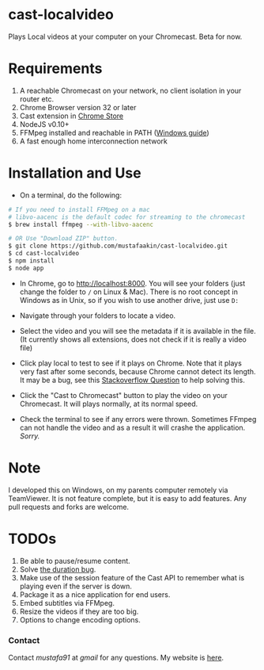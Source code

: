cast-localvideo
===============

Plays Local videos at your computer on your Chromecast. Beta for now.  

Requirements
============

1.	A reachable Chromecast on your network, no client isolation in your router etc.
2. 	Chrome Browser version 32 or later
3. 	Cast extension in [Chrome Store](https://chrome.google.com/webstore/detail/google-cast/boadgeojelhgndaghljhdicfkmllpafd?hl=en)
4. 	NodeJS v0.10+
5. 	FFMpeg installed and reachable in PATH ([Windows guide](http://www.wikihow.com/Install-FFmpeg-on-Windows)) 
6.	A fast enough home interconnection network

Installation and Use
====================

* 	On a terminal, do the following:

```bash
# If you need to install FFMpeg on a mac
# libvo-aacenc is the default codec for streaming to the chromecast
$ brew install ffmpeg --with-libvo-aacenc

# OR Use "Download ZIP" button.
$ git clone https://github.com/mustafaakin/cast-localvideo.git
$ cd cast-localvideo
$ npm install
$ node app

```

* In Chrome, go to [http://localhost:8000](http://localhost:8000). You will see your folders (just change the folder to `/` on Linux & Mac). There is no root concept in Windows as in Unix, so if you wish to use another drive, just use `D:` 

* Navigate through your folders to locate a video.
* Select the video and you will see the metadata if it is available in the file. (It currently shows all extensions, does not check if it is really a video file)
* Click play local to test to see if it plays on Chrome. Note that it plays very fast after some seconds, because Chrome cannot detect its length. It may be a bug, see this [Stackoverflow Question](http://stackoverflow.com/questions/21615089/http-header-for-duration-of-a-mp4-for-html-5-video) to help solving this. 
* Click the "Cast to Chromecast" button to play the video on your Chromecast. It will plays normally, at its normal speed.
* Check the terminal to see if any errors were thrown. Sometimes FFmpeg can not handle the video and as a result it will crashe the application. *Sorry.*

Note
====

I developed this on Windows, on my parents computer remotely via TeamViewer. It is not feature complete, but it is easy to add features. Any pull requests and forks are welcome.  

TODOs
=====

1.	Be able to pause/resume content.
2.	Solve [the duration bug](http://stackoverflow.com/questions/21615089/http-header-for-duration-of-a-mp4-for-html-5-video).
3.	Make use of the session feature of the Cast API to remember what is playing even if the server is down.
4.	Package it as a nice application for end users.
5.	Embed subtitles via FFMpeg.
6.	Resize the videos if they are too big.
7.	Options to change encoding options.

### Contact
Contact *mustafa91* at *gmail* for any questions. My website is [here](http://mustafaak.in).

